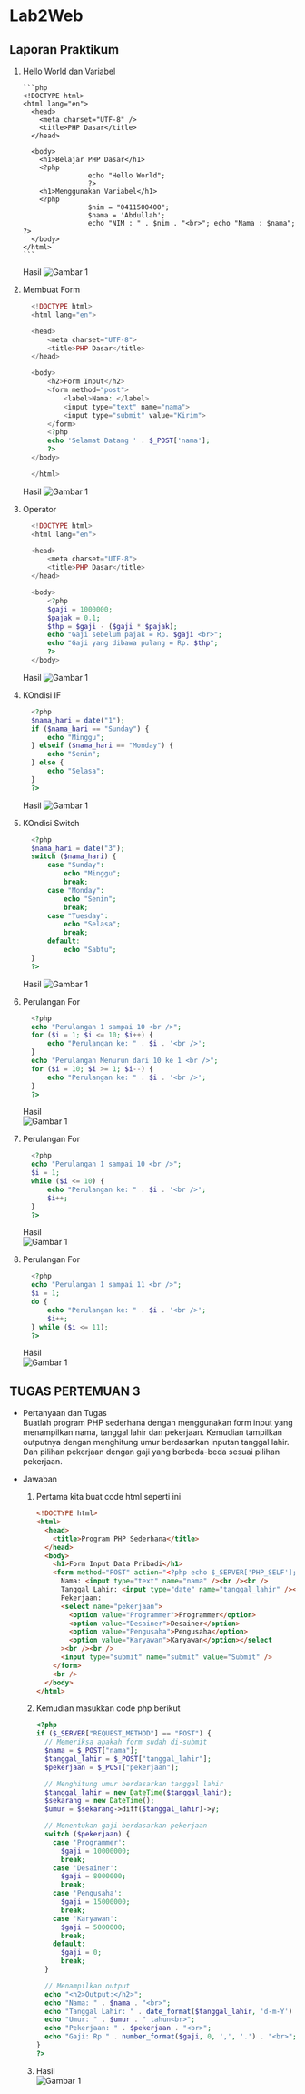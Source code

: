 # Lab2Web

## Laporan Praktikum

1.  Hello World dan Variabel

        ```php
        <!DOCTYPE html>
        <html lang="en">
          <head>
            <meta charset="UTF-8" />
            <title>PHP Dasar</title>
          </head>

          <body>
            <h1>Belajar PHP Dasar</h1>
            <?php
                        echo "Hello World";
                        ?>
            <h1>Menggunakan Variabel</h1>
            <?php
                        $nim = "0411500400";
                        $nama = 'Abdullah';
                        echo "NIM : " . $nim . "<br>"; echo "Nama : $nama"; ?>
          </body>
        </html>
        ```

    Hasil
    ![Gambar 1](1.png)

2.  Membuat Form

    ```php
      <!DOCTYPE html>
      <html lang="en">

      <head>
          <meta charset="UTF-8">
          <title>PHP Dasar</title>
      </head>

      <body>
          <h2>Form Input</h2>
          <form method="post">
              <label>Nama: </label>
              <input type="text" name="nama">
              <input type="submit" value="Kirim">
          </form>
          <?php
          echo 'Selamat Datang ' . $_POST['nama'];
          ?>
      </body>

      </html>
    ```

    Hasil
    ![Gambar 1](2.png)

3.  Operator

    ```php
      <!DOCTYPE html>
      <html lang="en">

      <head>
          <meta charset="UTF-8">
          <title>PHP Dasar</title>
      </head>

      <body>
          <?php
          $gaji = 1000000;
          $pajak = 0.1;
          $thp = $gaji - ($gaji * $pajak);
          echo "Gaji sebelum pajak = Rp. $gaji <br>";
          echo "Gaji yang dibawa pulang = Rp. $thp";
          ?>
      </body>

    ```

    Hasil
    ![Gambar 1](3.png)

4.  KOndisi IF

    ```php
      <?php
      $nama_hari = date("1");
      if ($nama_hari == "Sunday") {
          echo "Minggu";
      } elseif ($nama_hari == "Monday") {
          echo "Senin";
      } else {
          echo "Selasa";
      }
      ?>

    ```

    Hasil
    ![Gambar 1](4.png)

5.  KOndisi Switch

    ```php
      <?php
      $nama_hari = date("3");
      switch ($nama_hari) {
          case "Sunday":
              echo "Minggu";
              break;
          case "Monday":
              echo "Senin";
              break;
          case "Tuesday":
              echo "Selasa";
              break;
          default:
              echo "Sabtu";
      }
      ?>

    ```

    Hasil
    ![Gambar 1](5.png)

6.  Perulangan For

    ```php
      <?php
      echo "Perulangan 1 sampai 10 <br />";
      for ($i = 1; $i <= 10; $i++) {
          echo "Perulangan ke: " . $i . '<br />';
      }
      echo "Perulangan Menurun dari 10 ke 1 <br />";
      for ($i = 10; $i >= 1; $i--) {
          echo "Perulangan ke: " . $i . '<br />';
      }
      ?>

    ```

    Hasil<br>
    ![Gambar 1](6.png)

7.  Perulangan For

    ```php
      <?php
      echo "Perulangan 1 sampai 10 <br />";
      $i = 1;
      while ($i <= 10) {
          echo "Perulangan ke: " . $i . '<br />';
          $i++;
      }
      ?>

    ```

    Hasil<br>
    ![Gambar 1](7.png)

8.  Perulangan For

    ```php
      <?php
      echo "Perulangan 1 sampai 11 <br />";
      $i = 1;
      do {
          echo "Perulangan ke: " . $i . '<br />';
          $i++;
      } while ($i <= 11);
      ?>

    ```

    Hasil<br>
    ![Gambar 1](8.png)

## TUGAS PERTEMUAN 3

- Pertanyaan dan Tugas<br>
  Buatlah program PHP sederhana dengan menggunakan form input yang menampilkan nama, tanggal
  lahir dan pekerjaan. Kemudian tampilkan outputnya dengan menghitung umur berdasarkan inputan
  tanggal lahir. Dan pilihan pekerjaan dengan gaji yang berbeda-beda sesuai pilihan pekerjaan.
- Jawaban

  1. Pertama kita buat code html seperti ini

     ```html
     <!DOCTYPE html>
     <html>
       <head>
         <title>Program PHP Sederhana</title>
       </head>
       <body>
         <h1>Form Input Data Pribadi</h1>
         <form method="POST" action="<?php echo $_SERVER['PHP_SELF']; ?>">
           Nama: <input type="text" name="nama" /><br /><br />
           Tanggal Lahir: <input type="date" name="tanggal_lahir" /><br /><br />
           Pekerjaan:
           <select name="pekerjaan">
             <option value="Programmer">Programmer</option>
             <option value="Desainer">Desainer</option>
             <option value="Pengusaha">Pengusaha</option>
             <option value="Karyawan">Karyawan</option></select
           ><br /><br />
           <input type="submit" name="submit" value="Submit" />
         </form>
         <br />
       </body>
     </html>
     ```

  2. Kemudian masukkan code php berikut

     ```php
     <?php
     if ($_SERVER["REQUEST_METHOD"] == "POST") {
       // Memeriksa apakah form sudah di-submit
       $nama = $_POST["nama"];
       $tanggal_lahir = $_POST["tanggal_lahir"];
       $pekerjaan = $_POST["pekerjaan"];

       // Menghitung umur berdasarkan tanggal lahir
       $tanggal_lahir = new DateTime($tanggal_lahir);
       $sekarang = new DateTime();
       $umur = $sekarang->diff($tanggal_lahir)->y;

       // Menentukan gaji berdasarkan pekerjaan
       switch ($pekerjaan) {
         case 'Programmer':
           $gaji = 10000000;
           break;
         case 'Desainer':
           $gaji = 8000000;
           break;
         case 'Pengusaha':
           $gaji = 15000000;
           break;
         case 'Karyawan':
           $gaji = 5000000;
           break;
         default:
           $gaji = 0;
           break;
       }

       // Menampilkan output
       echo "<h2>Output:</h2>";
       echo "Nama: " . $nama . "<br>";
       echo "Tanggal Lahir: " . date_format($tanggal_lahir, 'd-m-Y') . "<br>";
       echo "Umur: " . $umur . " tahun<br>";
       echo "Pekerjaan: " . $pekerjaan . "<br>";
       echo "Gaji: Rp " . number_format($gaji, 0, ',', '.') . "<br>";
     }
     ?>
     ```

  3. Hasil<br>
     ![Gambar 1](hasil.png)
